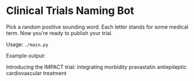 Clinical Trials Naming Bot
========

Pick a random positive sounding word. Each letter stands for some
medical term. Now you're ready to publish your trial.

Usage: `./main.py`

Example output:

Introducing the IMPACT trial: integrating morbidity pravastatin
antiepileptic cardiovascular treatment
